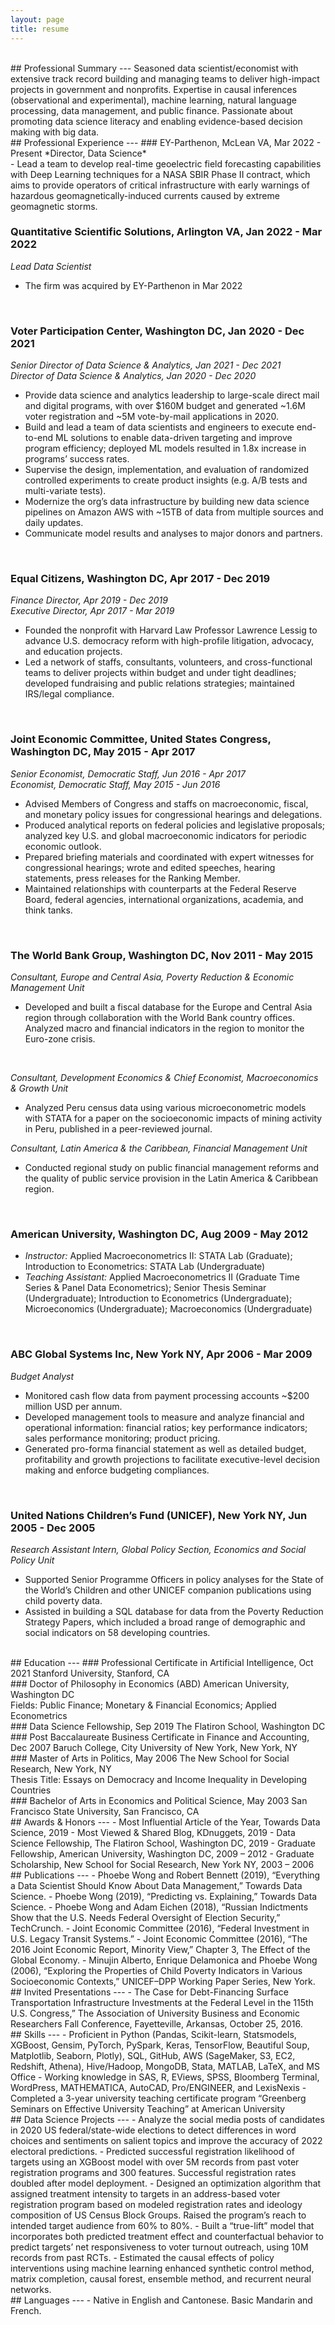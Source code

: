 ```yaml
---
layout: page
title: resume
---
```

<br>
## Professional Summary
---
Seasoned data scientist/economist with extensive track record building and managing teams to deliver high-impact projects in government and nonprofits. Expertise in causal inferences (observational and experimental), machine learning, natural language processing, data management, and public finance. Passionate about promoting data science literacy and enabling evidence-based decision making with big data.

<br>
## Professional Experience
---
### EY-Parthenon, McLean VA, Mar 2022 - Present
*Director, Data Science*<br>
- Lead a team to develop real-time geoelectric field forecasting capabilities with Deep Learning techniques for a NASA SBIR Phase II contract, which aims to provide operators of critical infrastructure with early warnings of hazardous geomagnetically-induced currents caused by extreme geomagnetic storms.
<br>

### Quantitative Scientific Solutions, Arlington VA, Jan 2022 - Mar 2022
*Lead Data Scientist*<br>
- The firm was acquired by EY-Parthenon in Mar 2022
<br>

### Voter Participation Center, Washington DC, Jan 2020 - Dec 2021
*Senior Director of Data Science & Analytics, Jan 2021 - Dec 2021*<br>
*Director of Data Science & Analytics, Jan 2020 - Dec 2020*
- Provide data science and analytics leadership to large-scale direct mail and digital programs, with over $160M budget and generated ~1.6M voter registration and ~5M vote-by-mail applications in 2020.
- Build and lead a team of data scientists and engineers to execute end-to-end ML solutions to enable data-driven targeting and improve program efficiency; deployed ML models resulted in 1.8x increase in programs’ success rates.
- Supervise the design, implementation, and evaluation of randomized controlled experiments to create product insights (e.g. A/B tests and multi-variate tests).
- Modernize the org’s data infrastructure by building new data science pipelines on Amazon AWS with ~15TB of data from multiple sources and daily updates.
- Communicate model results and analyses to major donors and partners.
<br>

### Equal Citizens, Washington DC, Apr 2017 - Dec 2019
*Finance Director, Apr 2019 - Dec 2019*<br>
*Executive Director, Apr 2017 - Mar 2019*
-	Founded the nonprofit with Harvard Law Professor Lawrence Lessig to advance U.S. democracy reform with high-profile litigation, advocacy, and education projects.
- Led a network of staffs, consultants, volunteers, and cross-functional teams to deliver projects within budget and under tight deadlines; developed fundraising and public relations strategies; maintained IRS/legal compliance.
<br>

### Joint Economic Committee, United States Congress, Washington DC, May 2015 - Apr 2017
*Senior Economist, Democratic Staff, Jun 2016 - Apr 2017*<br>
*Economist, Democratic Staff, May 2015 - Jun 2016*
-	Advised Members of Congress and staffs on macroeconomic, fiscal, and monetary policy issues for congressional hearings and delegations.
-	Produced analytical reports on federal policies and legislative proposals; analyzed key U.S. and global macroeconomic indicators for periodic economic outlook.
-	Prepared briefing materials and coordinated with expert witnesses for congressional hearings; wrote and edited speeches, hearing statements, press releases for the Ranking Member.
-	Maintained relationships with counterparts at the Federal Reserve Board, federal agencies, international organizations, academia, and think tanks.
<br>

### The World Bank Group, Washington DC, Nov 2011 - May 2015
*Consultant, Europe and Central Asia, Poverty Reduction & Economic Management Unit*
- Developed and built a fiscal database for the Europe and Central Asia region through collaboration with the World Bank country offices. Analyzed macro and financial indicators in the region to monitor the Euro-zone crisis.
<br>

*Consultant, Development Economics & Chief Economist, Macroeconomics & Growth Unit*
- Analyzed Peru census data using various microeconometric models with STATA for a paper on the socioeconomic impacts of mining activity in Peru, published in a peer-reviewed journal.<br>

*Consultant, Latin America & the Caribbean, Financial Management Unit*
- Conducted regional study on public financial management reforms and the quality of public service provision in the Latin America & Caribbean region.
<br>

### American University, Washington DC, Aug 2009 - May 2012
- *Instructor:* Applied Macroeconometrics II: STATA Lab (Graduate); Introduction to Econometrics: STATA Lab (Undergraduate)
- *Teaching Assistant:* Applied Macroeconometrics II (Graduate Time Series & Panel Data Econometrics); Senior Thesis Seminar (Undergraduate); Introduction to Econometrics (Undergraduate); Microeconomics (Undergraduate); Macroeconomics (Undergraduate)  
<br>

### ABC Global Systems Inc, New York NY, Apr 2006 - Mar 2009
*Budget Analyst*
-	Monitored cash flow data from payment processing accounts ~$200 million USD per annum.
- Developed management tools to measure and analyze financial and operational information: financial ratios; key performance indicators; sales performance monitoring; product pricing.
- Generated pro-forma financial statement as well as detailed budget, profitability and growth projections to facilitate executive-level decision making and enforce budgeting compliances.
<br>

### United Nations Children’s Fund (UNICEF), New York NY, Jun 2005 - Dec 2005
*Research Assistant Intern, Global Policy Section, Economics and Social Policy Unit*
-	Supported Senior Programme Officers in policy analyses for the State of the World’s Children and other UNICEF companion publications using child poverty data.
-	Assisted in building a SQL database for data from the Poverty Reduction Strategy Papers, which included a broad range of demographic and social indicators on 58 developing countries.

<br>
## Education
---
### Professional Certificate in Artificial Intelligence, Oct 2021
Stanford University, Stanford, CA
<br>
### Doctor of Philosophy in Economics (ABD)
American University, Washington DC<br>
Fields: Public Finance; Monetary & Financial Economics; Applied Econometrics
<br>
### Data Science Fellowship, Sep 2019
The Flatiron School, Washington DC
<br>
### Post Baccalaureate Business Certificate in Finance and Accounting, Dec 2007
Baruch College, City University of New York, New York, NY
<br>
### Master of Arts in Politics, May 2006
The New School for Social Research, New York, NY<br>
Thesis Title: Essays on Democracy and Income Inequality in Developing Countries
<br>
### Bachelor of Arts in Economics and Political Science, May 2003
San Francisco State University, San Francisco, CA  

<br>
## Awards & Honors
---
- Most Influential Article of the Year, Towards Data Science, 2019
- Most Viewed & Shared Blog, KDnuggets, 2019
- Data Science Fellowship, The Flatiron School, Washington DC, 2019
-	Graduate Fellowship, American University, Washington DC, 2009 – 2012
-	Graduate Scholarship, New School for Social Research, New York NY, 2003 – 2006  

<br>
## Publications
---
- Phoebe Wong and Robert Bennett (2019), “Everything a Data Scientist Should Know About Data Management,” Towards Data Science.
-	Phoebe Wong (2019), “Predicting vs. Explaining,” Towards Data Science.
-	Phoebe Wong and Adam Eichen (2018), “Russian Indictments Show that the U.S. Needs Federal Oversight of Election Security,” TechCrunch.
-	Joint Economic Committee (2016), “Federal Investment in U.S. Legacy Transit Systems.”
-	Joint Economic Committee (2016), “The 2016 Joint Economic Report, Minority View,” Chapter 3, The Effect of the Global Economy.
- Minujin Alberto, Enrique Delamonica and Phoebe Wong (2006), “Exploring the Properties of Child Poverty Indicators in Various Socioeconomic Contexts,” UNICEF–DPP Working Paper Series, New York.

<br>
## Invited Presentations
---
- The Case for Debt-Financing Surface Transportation Infrastructure Investments at the Federal Level in the 115th U.S. Congress,” The Association of University Business and Economic Researchers Fall Conference, Fayetteville, Arkansas, October 25, 2016.

<br>
## Skills
---
- Proficient in Python (Pandas, Scikit-learn, Statsmodels, XGBoost, Gensim, PyTorch, PySpark, Keras, TensorFlow, Beautiful Soup, Matplotlib, Seaborn, Plotly), SQL, GitHub, AWS (SageMaker, S3, EC2, Redshift, Athena), Hive/Hadoop, MongoDB, Stata, MATLAB, LaTeX, and MS Office
- Working knowledge in SAS, R, EViews, SPSS, Bloomberg Terminal, WordPress, MATHEMATICA, AutoCAD, Pro/ENGINEER, and LexisNexis
-	Completed a 3-year university teaching certificate program “Greenberg Seminars on Effective University Teaching” at American University

<br>
## Data Science Projects
---
- Analyze the social media posts of candidates in 2020 US federal/state-wide elections to detect differences in word choices and sentiments on salient topics and improve the accuracy of 2022 electoral predictions.
- Predicted successful registration likelihood of targets using an XGBoost model with over 5M records from past voter registration programs and 300 features. Successful registration rates doubled after model deployment.
- Designed an optimization algorithm that assigned treatment intensity to targets in an address-based voter registration program based on modeled registration rates and ideology composition of US Census Block Groups. Raised the program’s reach to intended target audience from 60% to 80%.
- Built a “true-lift” model that incorporates both predicted treatment effect and counterfactual behavior to predict targets’ net responsiveness to voter turnout outreach, using 10M records from past RCTs.    
- Estimated the causal effects of policy interventions using machine learning enhanced synthetic control method, matrix completion, causal forest, ensemble method, and recurrent neural networks.


<br>
## Languages
---
- Native in English and Cantonese. Basic Mandarin and French.

